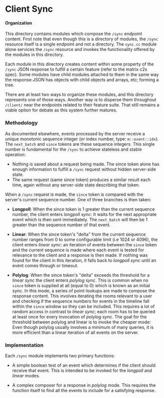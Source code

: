 # Client Sync

#### Organization

This directory contains modules which compose the `/sync` endpoint content.
First note that even though this is a directory of modules, the `/sync`
resource itself is a single endpoint and not a directory. The `sync.cc`
module alone services the `/sync` resource and invokes the functionality
offered by the modules in this directory.

Each module in this directory creates content within some property of the
`/sync` JSON response to fulfill a certain feature (refer to the matrix
c2s spec). Some modules have child modules attached to them in the same way the
response JSON has objects with child objects and arrays, etc; forming a tree.

There are at least two ways to organize these modules, and this directory
represents one of those ways. Another way is to disperse them throughout
`/client/` near the endpoints related to their feature suite. That still
remains a viable option for debate as this system further matures.

### Methodology

As documented elsewhere, events processed by the server receive a unique
monotonic sequence integer (or index number, type: `m::event::idx`). The
`next_batch` and `since` tokens are these sequence integers. This single
number is fundamental for the `/sync` to achieve stateless and stable operation:
- Nothing is saved about a request being made. The since token alone has enough
information to fulfill a `/sync` request without hidden server-side state.
- The same request (same since token) produces a similar result each time,
again without any server-side state describing that token.

When a `/sync` request is made, the `since` token is compared with the
server's current sequence number. One of three branches is then taken:

- **Longpoll**: When the since token is 1 greater than the current sequence
number, the client enters _longpoll sync_: It waits for the next appropriate
event which is then sent immediately. The `next_batch` will then be 1 greater
than the sequence number of that event.

- **Linear**: When the since token's "delta" from the current sequence number
ranges from 0 to some configurable limit (i.e 1024 or 4096), the client enters
_linear sync_: an iteration of events between the `since` token and the current
sequence is made where each event is tested for relevance to the client and
a response is then made. If nothing was found for the client in this iteration,
it falls back to _longpoll sync_ until an event comes through or timeout.

- **Polylog**: When the since token's "delta" exceeds the threshold for a
_linear sync_ the client enters _polylog sync_. This is common when no
`since` token is supplied at all (equal to 0) which is known as an initial
sync. In this mode, a series of point-lookups are made to compose the response
content. This involves iterating the rooms relevant to a user and checking if
the sequence numbers for events in the timeline fall within the `since` window
so they can be included. This requires a lot of random access in contrast to
_linear sync_; each room has to be queried at least once for every invocation
of _polylog sync_. The goal for the threshold between polylog and linear
is to invoke the cheaper mode: Even though polylog usually involves a
minimum of many queries, it is more efficient than a linear iteration of all
events on the server.

### Implementation

Each `/sync` module implements two primary functions:

- A simple boolean test of an event which determines if the client should
receive that event. This is intended to be invoked for the _longpoll_ and
_linear_ modes.

- A complex composer for a response in _polylog_ mode. This requires the
function itself to find all the events to include for a satisfying response.
